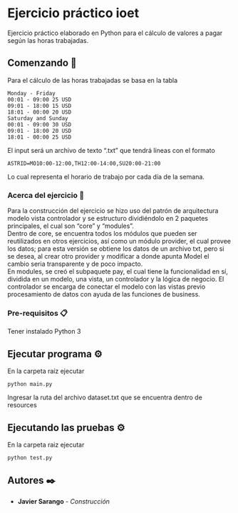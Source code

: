 # Ejercicio práctico ioet 
Ejercicio práctico elaborado en Python para el cálculo de valores a pagar según las horas trabajadas.  
 
 
## Comenzando 🚀 
Para el cálculo de las horas trabajadas se basa en la tabla  
 
 
```
Monday - Friday  
00:01 - 09:00 25 USD  
09:01 - 18:00 15 USD  
18:01 - 00:00 20 USD  
Saturday and Sunday  
00:01 - 09:00 30 USD  
09:01 - 18:00 20 USD  
18:01 - 00:00 25 USD  
```
  
El input será un archivo de texto “.txt” que tendrá líneas con el formato   
 
```
ASTRID=MO10:00-12:00,TH12:00-14:00,SU20:00-21:00  
```
  
Lo cual representa el horario de trabajo por cada día de la semana.
 
 
### Acerca del ejercicio 🔩 
 
 
Para la construcción del ejercicio se hizo uso del patrón de arquitectura modelo vista controlador y se estructuro dividiéndolo en 2 paquetes principales, el cual son “core” y “modules”.  
Dentro de core, se encuentra todos los módulos que pueden ser reutilizados en otros ejercicios, así como un módulo provider, el cual provee los datos; para esta versión se obtiene los datos de un archivo txt, pero si se desea, al crear otro provider y modificar a donde apunta Model el cambio seria transparente y de poco impacto.  
En modules, se creó el subpaquete pay, el cual tiene la funcionalidad en sí, dividida en un modelo, una vista, un controlador y la lógica de negocio. El controlador se encarga de conectar el modelo con las vistas previo procesamiento de datos con ayuda de las funciones de business.   
 
 
### Pre-requisitos 📋 
Tener instalado Python 3 
 
 
## Ejecutar programa ⚙️ 
En la carpeta raíz ejecutar  
 
 
```
python main.py 
```

Ingresar la ruta del archivo dataset.txt que se encuentra dentro de resources

 
## Ejecutando las pruebas ⚙️ 
En la carpeta raiz ejecutar  
 
```
python test.py 
```
 
 
## Autores ✒️ 
* **Javier Sarango** - *Construcción* 
 
